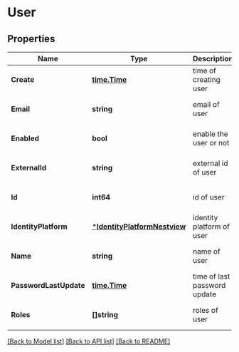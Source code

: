 # User

## Properties
Name | Type | Description | Notes
------------ | ------------- | ------------- | -------------
**Create** | [**time.Time**](time.Time.md) | time of creating user | [optional] [default to null]
**Email** | **string** | email of user | [optional] [default to null]
**Enabled** | **bool** | enable the user or not | [optional] [default to null]
**ExternalId** | **string** | external id of user | [optional] [default to null]
**Id** | **int64** | id of user | [optional] [default to null]
**IdentityPlatform** | [***IdentityPlatformNestview**](IdentityPlatform_Nestview.md) | identity platform of user | [optional] [default to null]
**Name** | **string** | name of user | [optional] [default to null]
**PasswordLastUpdate** | [**time.Time**](time.Time.md) | time of last password update | [optional] [default to null]
**Roles** | **[]string** | roles of user | [optional] [default to null]

[[Back to Model list]](../README.md#documentation-for-models) [[Back to API list]](../README.md#documentation-for-api-endpoints) [[Back to README]](../README.md)


